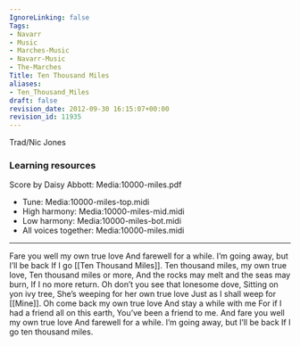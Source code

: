 ```yaml
---
IgnoreLinking: false
Tags:
- Navarr
- Music
- Marches-Music
- Navarr-Music
- The-Marches
Title: Ten Thousand Miles
aliases:
- Ten_Thousand_Miles
draft: false
revision_date: 2012-09-30 16:15:07+00:00
revision_id: 11935
---
```


Trad/Nic Jones
### Learning resources
Score by Daisy Abbott: Media:10000-miles.pdf
* Tune: Media:10000-miles-top.midi
* High harmony: Media:10000-miles-mid.midi
* Low harmony: Media:10000-miles-bot.midi
* All voices together: Media:10000-miles.midi
-------------------
Fare you well my own true love
And farewell for a while.
I’m going away, but I’ll be back
If I go [[Ten Thousand Miles]].
Ten thousand miles, my own true love,
Ten thousand miles or more,
And the rocks may melt and the seas may burn,
If I no more return.
Oh don’t you see that lonesome dove,
Sitting on yon ivy tree,
She’s weeping for her own true love
Just as I shall weep for [[Mine]].
Oh come back my own true love
And stay a while with me
For if I had a friend all on this earth,
You’ve been a friend to me.
And fare you well my own true love
And farewell for a while.
I’m going away, but I’ll be back
If I go ten thousand miles.